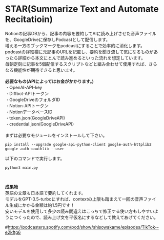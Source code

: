 # STAR(Summarize Text and Automate Recitatioin)
Notionの記事DBから、記事の内容を要約してAIに読み上げさせた音声ファイルを、GoogleDriveに保存しPodcastとして配信します。  
増える一方のブックマークをpodcastにすることで効率的に消化します。<br>
podcastの詳細欄に元記事のURLを記載し、要約を聞き流して気になるものがあったら詳細から本文にとんで読み進めるといった流れを想定しています。<br>
毎朝定刻に記事を5個配信するスクリプトなどと組み合わせて使用すれば、さらなる機能性が期待できると思います。<br>
<br>
**必要なもの(APIによってはお金がかかります。)**  
・OpenAI-API-key  
・Diffbot-APIトークン  
・GoogleDriveのフォルダID  
・Notion-APIトークン  
・NotionデータベースID  
・token.json(GoogleDriveAPI)  
・credential.json(GoogleDriveAPI)  
<br>まずは必要なモジュールをインストールして下さい。
```
pip install --upgrade google-api-python-client google-auth-httplib2 google-auth-oauthlib --user
```
以下のコマンドで実行します。

```
python3 main.py
```
<br>

**成果物**<br>英語の文章も日本語で要約してくれます。<br>
モデルをGPT-3.5-turboにすれば、contextの上限も踏まえて一回の音声ファイル生成にかかる金額は約1.5円です！<br>
安いモデルを使用して多少の読み間違えはこっちで修正する使い方もしやすいようにつくったので、読み上げ文を平仮名にするなどして教えてあげてください。<br>

#https://podcasters.spotify.com/pod/show/shisowakame/episodes/TikTok--e2kftg6

